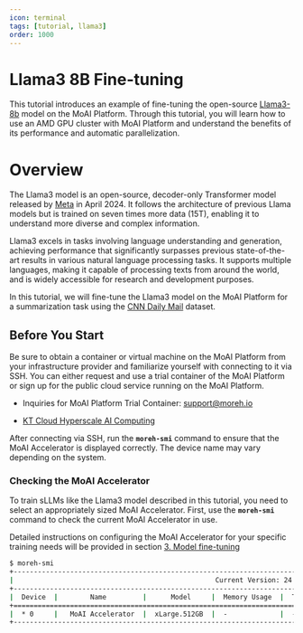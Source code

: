 ```yaml
---
icon: terminal
tags: [tutorial, llama3]
order: 1000
---
```


# Llama3 8B Fine-tuning

This tutorial introduces an example of fine-tuning the open-source [Llama3-8b](https://huggingface.co/meta-llama/Meta-Llama-3-8B) model on the MoAI Platform. Through this tutorial, you will learn how to use an AMD GPU cluster with MoAI Platform and understand the benefits of its performance and automatic parallelization.

# Overview

The Llama3 model is an open-source, decoder-only Transformer model released by [Meta](https://about.meta.com/) in April 2024. It follows the architecture of previous Llama models but is trained on seven times more data (15T), enabling it to understand more diverse and complex information.

Llama3 excels in tasks involving language understanding and generation, achieving performance that significantly surpasses previous state-of-the-art results in various natural language processing tasks. It supports multiple languages, making it capable of processing texts from around the world, and is widely accessible for research and development purposes.

In this tutorial, we will fine-tune the Llama3 model on the MoAI Platform for a summarization task using the [CNN Daily Mail](https://huggingface.co/datasets/cnn_dailymail) dataset.

## Before You Start

Be sure to obtain a container or virtual machine on the MoAI Platform from your infrastructure provider and familiarize yourself with connecting to it via SSH. You can either request and use a trial container of the MoAI Platform or sign up for the public cloud service running on the MoAI Platform.

* Inquiries for MoAI Platform Trial Container: [support@moreh.io](support@moreh.io)

* [KT Cloud Hyperscale AI Computing](https://cloud.kt.com/solution/hyperscaleAiComputing/)

After connecting via SSH, run the **`moreh-smi`** command to ensure that the MoAI Accelerator is displayed correctly. The device name may vary depending on the system. 

### **Checking the MoAI Accelerator**

To train sLLMs like the Llama3 model described in this tutorial, you need to select an appropriately sized MoAI Accelerator. First, use the **`moreh-smi`** command to check the current MoAI Accelerator in use.

Detailed instructions on configuring the MoAI Accelerator for your specific training needs will be provided in section [3. Model fine-tuning](3_fine_tuning.md)

```bash
$ moreh-smi
+---------------------------------------------------------------------------------------------------+
|                                                  Current Version: 24.5.0  Latest Version: 24.5.0  |
+---------------------------------------------------------------------------------------------------+
|  Device  |        Name         |      Model     |  Memory Usage  |  Total Memory  |  Utilization  |
+===================================================================================================+
|  * 0     |   MoAI Accelerator  |  xLarge.512GB  |  -             |  -             |  -            |
+---------------------------------------------------------------------------------------------------+
```